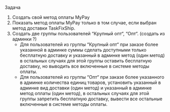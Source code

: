 Задача
1. Создать свой метод оплаты MyPay
2. Показать метод оплаты MyPay только в том случае, если выбран метод доставки TaskFixShip.
3. Создать две группы пользователей “Крупный опт“, “Опт“. (создать из админки ?)
   - Для пользователей из группы “Крупный опт“ при заказе более указанной в админке суммы 
   сделать доступными только бесплатную доставку  и указанный в админке метод (один метод) 
   в остальных случаях для этой группы оставить бесплатную доставку, но выводить все включенные в системе методы
   оплаты. 
   - Для пользователей из группы “Опт“ при заказе более указанного в админке количества единиц товаров,
   установить указанный в админке вид доставки (один метод) и указанный в админке метод оплаты (один метод), в
   остальных случаях для этой группы запретить бесплатную доставку, вывести все остальные включенные в системе
   методы оплаты.
   
